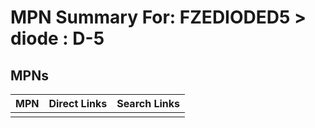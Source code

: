 



# MPN Summary For: FZEDIODED5 > diode : D-5

## MPNs
  

|MPN|Direct Links|Search Links|
| :--- | :--- | :--- |
||||
